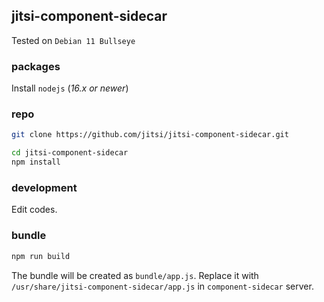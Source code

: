 ## jitsi-component-sidecar

Tested on `Debian 11 Bullseye`

### packages

Install `nodejs` (_16.x or newer_)

### repo

```bash
git clone https://github.com/jitsi/jitsi-component-sidecar.git

cd jitsi-component-sidecar
npm install
```

### development

Edit codes.

### bundle

```bash
npm run build
```

The bundle will be created as `bundle/app.js`. Replace it with
`/usr/share/jitsi-component-sidecar/app.js` in `component-sidecar` server.
